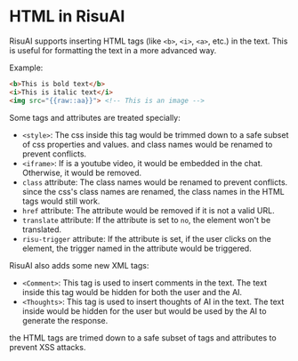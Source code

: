 # HTML in RisuAI

RisuAI supports inserting HTML tags (like `<b>`, `<i>`, `<a>`, etc.) in the text. This is useful for formatting the text in a more advanced way.

Example:
```html
<b>This is bold text</b>
<i>This is italic text</i>
<img src="{{raw::aa}}"> <!-- This is an image -->
```

Some tags and attributes are treated specially:
- `<style>`: The css inside this tag would be trimmed down to a safe subset of css properties and values. and class names would be renamed to prevent conflicts.
- `<iframe>`: If is a youtube video, it would be embedded in the chat. Otherwise, it would be removed.
- `class` attribute: The class names would be renamed to prevent conflicts. since the css's class names are renamed, the class names in the HTML tags would still work.
- `href` attribute: The attribute would be removed if it is not a valid URL.
- `translate` attribute: If the attribute is set to `no`, the element won't be translated.
- `risu-trigger` attribute: If the attribute is set, if the user clicks on the element, the trigger named in the attribute would be triggered.

RisuAI also adds some new XML tags:
- `<Comment>`: This tag is used to insert comments in the text. The text inside this tag would be hidden for both the user and the AI.
- `<Thoughts>`: This tag is used to insert thoughts of AI in the text. The text inside would be hidden for the user but would be used by the AI to generate the response.


the HTML tags are trimed down to a safe subset of tags and attributes to prevent XSS attacks. 


